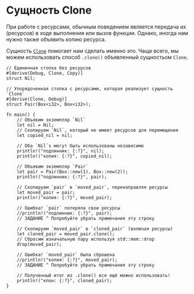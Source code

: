 # Сущность Clone

При работе с ресурсами, обычным поведением является передача их (ресурсов)
в ходе выполнения или вызов функции. Однако, иногда нам нужно
также объявить копию ресурса.

Сущность [`Clone`][clone] помогает нам сделать именно это. Чаще всего, мы можем
использовать способ `.clone()` объявленный сущностьом `Clone`.

```rust,editable
// Единичная стопка без ресурсов
#[derive(Debug, Clone, Copy)]
struct Nil;

// Упорядоченная стопка с ресурсами, которая реализует сущность `Clone`
#[derive(Clone, Debug)]
struct Pair(Box<i32>, Box<i32>);

fn main() {
    // Объявим экземпляр `Nil`
    let nil = Nil;
    // Скопируем `Nil`, который не имеет ресурсов для перемещения
    let copied_nil = nil;

    // Оба `Nil`s могут быть использованы независимо
    println!("подлинник: {:?}", nil);
    println!("копия: {:?}", copied_nil);

    // Объявим экземпляр `Pair`
    let pair = Pair(Box::new(1), Box::new(2));
    println!("подлинник: {:?}", pair);

    // Скопируем `pair` в `moved_pair`, перенаправляя ресурсы
    let moved_pair = pair;
    println!("копия: {:?}", moved_pair);

    // Ошибка! `pair` потеряла свои ресурсы
    //println!("подлинник: {:?}", pair);
    // ЗАДАНИЕ ^ Попробуйте убрать примечания эту строку

    // Скопируем `moved_pair` в `cloned_pair` (включая ресурсы)
    let cloned_pair = moved_pair.clone();
    // Сбросим изначальную пару используя std::mem::drop
    drop(moved_pair);

    // Ошибка! `moved_pair` была сброшена
    //println!("копия: {:?}", moved_pair);
    // ЗАДАНИЕ ^ Попробуйте убрать примечания эту строку

    // Полученный итог из .clone() все ещё можно использовать!
    println!("клон: {:?}", cloned_pair);
}
```

[clone]: https://doc.rust-lang.org/std/clone/trait.Clone.html